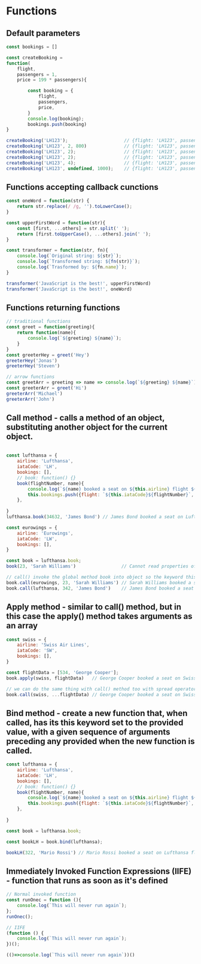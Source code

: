 # Functions

## Default parameters
```js
const bookings = []

const createBooking = 
function(
    flight, 
    passengers = 1, 
    price = 199 * passengers){

        const booking = {
            flight,
            passengers,
            price,
        }
        console.log(booking);
        bookings.push(booking)
}

createBooking('LH123');                     // {flight: 'LH123', passengers: 1, price: 199}
createBooking('LH123', 2, 800)              // {flight: 'LH123', passengers: 2, price: 800}
createBooking('LH123', 2);                  // {flight: 'LH123', passengers: 2, price: 398}
createBooking('LH123', 2);                  // {flight: 'LH123', passengers: 2, price: 398}
createBooking('LH123', 4);                  // {flight: 'LH123', passengers: 4, price: 796}
createBooking('LH123', undefined, 1000);    // {flight: 'LH123', passengers: 1, price: 1000}
```

## Functions accepting callback cunctions
```js
const oneWord = function(str) {
    return str.replace(/ /g, '').toLowerCase();
}

const upperFirstWord = function(str){
    const [first, ...others] = str.split(' ');
    return [first.toUpperCase(), ...others].join(' ');
}

const transformer = function(str, fn){
    console.log(`Original string: ${str}`);
    console.log(`Transformed string: ${fn(str)}`);
    console.log(`Trasformed by: ${fn.name}`);
}

transformer('JavaScript is the best!', upperFirstWord)
transformer('JavaScript is the best!', oneWord)
```

## Functions returning functions
```js
// traditional functions
const greet = function(greeting){
    return function(name){
        console.log(`${greeting} ${name}`);
    }
}
const greeterHey = greet('Hey')
greeterHey('Jonas')
greeterHey('Steven')

// arrow functions
const greetArr = greeting => name => console.log(`${greeting} ${name}`);
const greeterArr = greet('Hi')
greeterArr('Michael')
greeterArr('John')
```

## Call method - calls a method of an object, substituting another object for the current object.
```js

const lufthansa = {
    airline: 'Lufthansa',
    iataCode: 'LH',
    bookings: [],
    // book: function() {}
    book(flightNumber, name){
        console.log(`${name} booked a seat on ${this.airline} flight ${this.iataCode}${flightNumber}`);
        this.bookings.push({flight: `${this.iataCode}${flightNumber}`, name})
    },
    
}
lufthansa.book(34632, 'James Bond') // James Bond booked a seat on Lufthansa flight LH34632

const eurowings = {
    airline: 'Eurowings',
    iataCode: 'LW',
    bookings: [],
}

const book = lufthansa.book;
book(23, 'Sarah Williams')                 // Cannot read properties of undefined (reading 'airline')

// call() invoke the global method book into object so the keyword this can be refered to any element passed as argument
book.call(eurowings, 23, 'Sarah Williams') // Sarah Williams booked a seat on Eurowings flight LW23
book.call(lufthansa, 342, 'James Bond')    // James Bond booked a seat on Lufthansa flight LH342
```

## Apply method - similar to call() method, but in this case the apply() method takes arguments as an array
```js
const swiss = {
    airline: 'Swiss Air Lines',
    iataCode: 'SW',
    bookings: [],
}

const flightData = [534, 'George Cooper'];
book.apply(swiss, flightData)   // George Cooper booked a seat on Swiss Air Lines flight SW534

// we can do the same thing with call() method too with spread operator (...)
book.call(swiss, ...flightData) // George Cooper booked a seat on Swiss Air Lines flight SW534
```

## Bind method - create a new function that, when called, has its this keyword set to the provided value, with a given sequence of arguments preceding any provided when the new function is called.
```js
const lufthansa = {
    airline: 'Lufthansa',
    iataCode: 'LH',
    bookings: [],
    // book: function() {}
    book(flightNumber, name){
        console.log(`${name} booked a seat on ${this.airline} flight ${this.iataCode}${flightNumber}`);
        this.bookings.push({flight: `${this.iataCode}${flightNumber}`, name})
    },
    
}

const book = lufthansa.book;

const bookLH = book.bind(lufthansa);

bookLH(322, 'Mario Rossi') // Mario Rossi booked a seat on Lufthansa flight LH322

```

## Immediately Invoked Function Expressions (IIFE) - function that runs as soon as it's defined
```js
// Normal invoked function
const runOnec = function (){
    console.log(`This will never run again`);
};
runOnec();

// IIFE
(function () {
    console.log(`This will never run again`);
})();

(()=>console.log(`This will never run again`))()
```